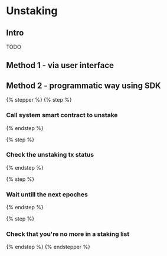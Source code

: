 # Unstaking

## Intro

TODO

## Method 1 - via user interface

## Method 2 - programmatic way using SDK



{% stepper %}
{% step %}
### Call system smart contract to unstake


{% endstep %}

{% step %}
### Check the unstaking tx status&#x20;


{% endstep %}

{% step %}
### Wait untill the next epoches


{% endstep %}

{% step %}
### Check that you're no more in a staking list


{% endstep %}
{% endstepper %}

